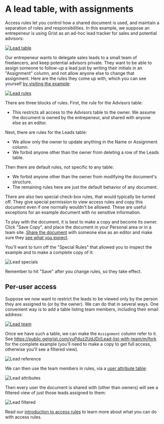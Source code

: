 # A lead table, with assignments

Access rules let you control how a shared document is used, and maintain
a separation of roles and responsibilities.  In this example, we suppose an entrepeneur
is using Grist as an ad-hoc lead tracker for sales and potential advisors:

[![Lead table](/examplimages/2021-03-leads/leads-table.png)](https://public.getgrist.com/3NsoHE2mWtEp/Lead-list/m/fork)

Our entrepeneur wants to delegate sales leads to a small team of freelancers, and 
keep potential advisors private.  They want to be able to assign someone to follow-up
a lead just by writing their initials in an "Assignment" column, and not
allow anyone else to change that assignment.  Here are the rules they come up with,
which you can see yourself [by visiting the example](https://public.getgrist.com/3NsoHE2mWtEp/Lead-list/m/fork/p/acl):

[![Lead rules](/examplimages/2021-03-leads/leads-rules.png)](https://public.getgrist.com/3NsoHE2mWtEp/Lead-list/m/fork/p/acl)

There are three blocks of rules.  First, the rule for the Advisors table:

  * This restricts all access to the Advisors table to the owner.  We assume the
    document is owned by the entrepeneur, and shared with anyone else as an editor.

Next, there are rules for the Leads table:

  * We allow only the owner to update anything in the Name or Assignment column.
  * We forbid anyone other than the owner from deleting a row of the Leads table.
  
Then there are default rules, not specific to any table:

  * We forbid anyone other than the owner from modifying the document's structure.
  * The remaining rules here are just the default behavior of any document.

There are also two special check-box rules, that would typically be
turned off.  They give special permission to view access rules and
copy this document even if one normally wouldn't be allowed.  These
are useful exceptions for an example document with no sensitive
information.

To play with the document, it is best to make a copy and become its owner.
Click "Save Copy", and place the document in your Personal area or in a team site.
[Share the document](../sharing.md) with someone else as an editor and make
sure they [see what you expect](../access-rules.md#view-as-another-user).

You'll want to turn off the "Special Rules" that allowed you to inspect the
example and to make a complete copy of it:

![Lead specials](/examplimages/2021-03-leads/leads-specials.png)

Remember to hit "Save" after you change rules, so they take effect.

## Per-user access

Suppose we now want to restrict the leads to be viewed only by the person they
are assigned to (or by the owner).  We can do that in several ways.  One
convenient way is to add a table listing team members, including their
email address:

[![Lead team](/examplimages/2021-03-leads/leads-team.png)](https://public.getgrist.com/vuPduz2UdJDi/Lead-list-with-team/m/fork)

Once we have such a table, we can make the `Assignment` column refer to it.
See <https://public.getgrist.com/vuPduz2UdJDi/Lead-list-with-team/m/fork> for
the complete example (you'll need to make a copy to get full access,
otherwise you'll see a filtered view).

![Lead reference](/examplimages/2021-03-leads/leads-reference.png)

We can then use the team members in rules, via a
[user attribute table](../access-rules.md#user-attribute-tables):

![Lead attributes](/examplimages/2021-03-leads/leads-attributes.png)

Then every user the document is shared with (other than owners) will
see a filtered view of just those leads assigned to them:

![Lead filtered](/examplimages/2021-03-leads/leads-filtered.png)

Read our [introduction to access rules](../access-rules.md) to learn
more about what you can do with access rules.
